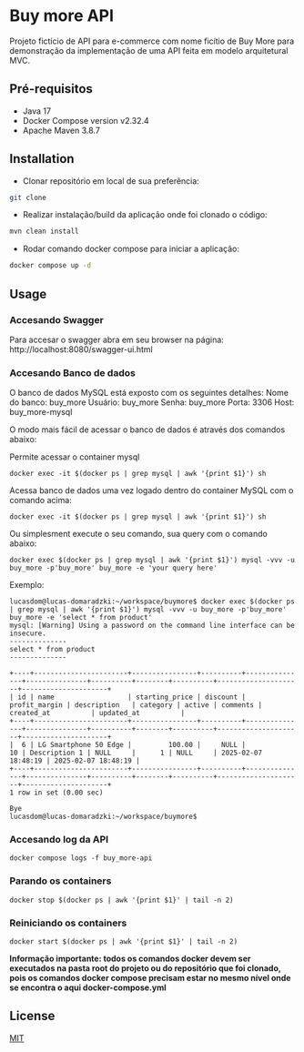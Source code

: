 
# Buy more API

Projeto fictício de API para e-commerce com nome ficítio de Buy More para demonstração da implementação de uma API feita em modelo arquitetural MVC.

## Pré-requisitos

- Java 17
- Docker Compose version v2.32.4
- Apache Maven 3.8.7

## Installation

- Clonar repositório em local de sua preferência:
```bash
git clone
```
- Realizar instalação/build da aplicação onde foi clonado o código:
```bash
mvn clean install
```
- Rodar comando docker compose para iniciar a aplicação:
```bash
docker compose up -d
```

## Usage

### Accesando  Swagger
Para accesar o swagger abra em seu browser na página:
http://localhost:8080/swagger-ui.html

### Accesando  Banco de dados
O banco de dados MySQL está exposto com os seguintes detalhes:
Nome do banco: buy_more
Usuário: buy_more
Senha: buy_more
Porta: 3306
Host: buy_more-mysql

O modo mais fácil de acessar o banco de dados é através dos comandos abaixo:

Permite acessar o container mysql
```
docker exec -it $(docker ps | grep mysql | awk '{print $1}') sh
```

Acessa banco de dados uma vez logado dentro do container MySQL com o comando acima:
```
docker exec -it $(docker ps | grep mysql | awk '{print $1}') sh
```
Ou simplesment execute o seu comando, sua query com o comando abaixo:
```
docker exec $(docker ps | grep mysql | awk '{print $1}') mysql -vvv -u buy_more -p'buy_more' buy_more -e 'your query here'
```
Exemplo:
```
lucasdom@lucas-domaradzki:~/workspace/buymore$ docker exec $(docker ps | grep mysql | awk '{print $1}') mysql -vvv -u buy_more -p'buy_more' buy_more -e 'select * from product'
mysql: [Warning] Using a password on the command line interface can be insecure.
--------------
select * from product
--------------

+----+-----------------------+----------------+----------+---------------+---------------+----------+--------+----------+---------------------+---------------------+
| id | name                  | starting_price | discount | profit_margin | description   | category | active | comments | created_at          | updated_at          |
+----+-----------------------+----------------+----------+---------------+---------------+----------+--------+----------+---------------------+---------------------+
|  6 | LG Smartphone 50 Edge |         100.00 |     NULL |            10 | Description 1 | NULL     |      1 | NULL     | 2025-02-07 18:48:19 | 2025-02-07 18:48:19 |
+----+-----------------------+----------------+----------+---------------+---------------+----------+--------+----------+---------------------+---------------------+
1 row in set (0.00 sec)

Bye
lucasdom@lucas-domaradzki:~/workspace/buymore$
```
### Accesando  log da API
```
docker compose logs -f buy_more-api
```
### Parando os containers
```
docker stop $(docker ps | awk '{print $1}' | tail -n 2)
```
### Reiniciando os containers
```
docker start $(docker ps | awk '{print $1}' | tail -n 2)
```
**Informação importante: todos os comandos docker devem ser executados na pasta root do projeto ou do repositório que foi clonado, pois os comandos docker compose precisam estar no mesmo nível onde se encontra o aqui docker-compose.yml**

## License

[MIT](https://choosealicense.com/licenses/mit/)